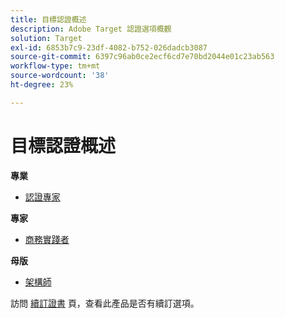 ```yaml
---
title: 目標認證概述
description: Adobe Target 認證選項概觀
solution: Target
exl-id: 6853b7c9-23df-4082-b752-026dadcb3087
source-git-commit: 6397c96ab0ce2ecf6cd7e70bd2044e01c23ab563
workflow-type: tm+mt
source-wordcount: '38'
ht-degree: 23%

---
```


# 目標認證概述

**專業**

* [認證專家](/help/certifications/at/at-p-business.md) <!--AD0-E408-->

**專家**

* [商務實踐者](/help/certifications/at/at-e-business.md) <!--AD0-E406-->

**母版**

* [架構師](/help/certifications/at/at-m-architect.md) <!--AD0-E407-->

訪問 [續訂證書](/help/certifications/renew.md) 頁，查看此產品是否有續訂選項。
